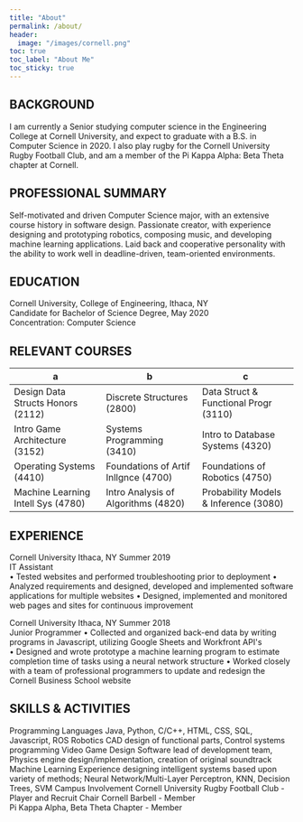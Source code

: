 ```yaml
---
title: "About"
permalink: /about/
header:
  image: "/images/cornell.png"
toc: true
toc_label: "About Me"
toc_sticky: true
---
```


## BACKGROUND  
I am currently a Senior studying computer science in the Engineering College at Cornell University, and expect to graduate with a B.S. in Computer Science in 2020. I also play rugby for the Cornell University Rugby Football Club, and am a member of the Pi Kappa Alpha: Beta Theta chapter at Cornell.

## PROFESSIONAL SUMMARY  
Self-motivated and driven Computer Science major, with an extensive course history in software design. Passionate creator, with experience designing and prototyping robotics, composing music, and developing machine learning applications. Laid back and cooperative personality with the ability to work well in deadline-driven, team-oriented environments.


## EDUCATION  
Cornell University, College of Engineering, Ithaca, NY  
Candidate for Bachelor of Science Degree, May 2020  
Concentration: Computer Science


## RELEVANT COURSES  
| a | b | c |
|---|---|---|
| Design Data Structs Honors (2112) |	Discrete Structures (2800) |	Data Struct & Functional Progr (3110) |
| Intro Game Architecture (3152) | Systems Programming (3410) | Intro to Database Systems (4320) |
| Operating Systems (4410) | Foundations of Artif Inllgnce (4700) | Foundations of Robotics (4750) |
| Machine Learning Intell Sys (4780) | Intro Analysis of Algorithms (4820) | Probability Models & Inference (3080) |


## EXPERIENCE  
Cornell University  Ithaca, NY	Summer 2019  
IT Assistant  
•	Tested websites and performed troubleshooting prior to deployment
•	Analyzed requirements and designed, developed and implemented software applications for multiple websites
•	Designed, implemented and monitored web pages and sites for continuous improvement  


Cornell University  Ithaca, NY	Summer 2018  
Junior Programmer
•	Collected and organized back-end data by writing programs in Javascript, utilizing Google Sheets and Workfront API's  
•	Designed and wrote prototype a machine learning program to estimate completion time of tasks using a neural network structure
•	Worked closely with a team of professional programmers to update and redesign the Cornell Business School website


## SKILLS & ACTIVITIES  
Programming Languages 	Java, Python, C/C++, HTML, CSS, SQL, Javascript, ROS
Robotics 	CAD design of functional parts, Control systems programming
Video Game Design 	Software lead of development team, Physics engine design/implementation, creation of original soundtrack
Machine Learning 	Experience designing intelligent systems based upon variety of methods; Neural Network/Multi-Layer Perceptron, KNN, Decision Trees, SVM
Campus Involvement 	Cornell University Rugby Football Club - Player and Recruit Chair
Cornell Barbell - Member  
Pi Kappa Alpha, Beta Theta Chapter - Member
